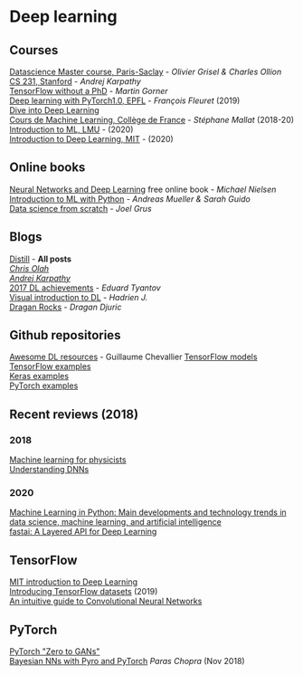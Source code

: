 # Deep learning

## Courses

[Datascience Master course, Paris-Saclay](https://m2dsupsdlclass.github.io/lectures-labs/) - _Olivier Grisel & Charles Ollion_  
[CS 231, Stanford](http://cs231n.github.io) - _Andrej Karpathy_  
[TensorFlow without a PhD](https://github.com/GoogleCloudPlatform/tensorflow-without-a-phd) - _Martin Gorner_  
[Deep learning with PyTorch1.0, EPFL](https://fleuret.org/ee559/) - _François Fleuret_ \(2019\)  
[Dive into Deep Learning](https://www.d2l.ai/)  
[Cours de Machine Learning, Collège de France](https://www.di.ens.fr/~mallat/CoursCollege.html) - _Stéphane Mallat_ \(2018-20\)  
[Introduction to ML, LMU](https://compstat-lmu.github.io/lecture_i2ml/index.html) - \(2020\)  
[Introduction to Deep Learning, MIT](https://github.com/aamini/introtodeeplearning) - \(2020\)  


## Online books

[Neural Networks and Deep Learning](http://neuralnetworksanddeeplearning.com/) free online book - _Michael Nielsen_  
[Introduction to ML with Python](https://github.com/amueller/introduction_to_ml_with_python) - _Andreas Mueller & Sarah Guido_  
[Data science from scratch](https://github.com/joelgrus/data-science-from-scratch) - _Joel Grus_

## Blogs

[Distill](https://distill.pub/) - **All posts**  
[_Chris Olah_](http://colah.github.io/)  
[_Andrej Karpathy_](http://karpathy.github.io)  
[2017 DL achievements](https://blog.statsbot.co/deep-learning-achievements-4c563e034257) - _Eduard Tyantov_  
[Visual introduction to DL](https://hadrienj.github.io/posts/Deep-Learning-Book-Series-Introduction/) - _Hadrien J._  
[Dragan Rocks](https://dragan.rocks/) - _Dragan Djuric_

## Github repositories

[Awesome DL resources](https://github.com/guillaume-chevalier/Awesome-Deep-Learning-Resources) - Guillaume Chevallier [TensorFlow models](https://github.com/tensorflow/models)  
[TensorFlow examples](https://github.com/aymericdamien/TensorFlow-Examples/)  
[Keras examples](https://github.com/keras-team/keras/tree/master/examples)  
[PyTorch examples](https://github.com/pytorch/examples)

## Recent reviews \(2018\)


### 2018
[Machine learning for physicists](https://arxiv.org/abs/1803.08823)  
[Understanding DNNs](https://arxiv.org/abs/1803.08834)  

### 2020
[Machine Learning in Python: Main developments and technology trends in data science, machine learning, and artificial intelligence](https://arxiv.org/abs/2002.04803)  
[fastai: A Layered API for Deep Learning](https://arxiv.org/abs/2002.04688)

## TensorFlow

[MIT introduction to Deep Learning](https://medium.com/tensorflow/mit-introduction-to-deep-learning-4a6f8dde1f0c?linkId=64189766)  
[Introducing TensorFlow datasets](https://medium.com/tensorflow/introducing-tensorflow-datasets-c7f01f7e19f3) \(2019\)  
[An intuitive guide to Convolutional Neural Networks](https://medium.freecodecamp.org/an-intuitive-guide-to-convolutional-neural-networks-260c2de0a050)

## PyTorch

[PyTorch "Zero to GANs"](https://medium.com/jovian-io/pytorch-basics-tensors-and-gradients-eb2f6e8a6eee)  
[Bayesian NNs with Pyro and PyTorch](https://towardsdatascience.com/making-your-neural-network-say-i-dont-know-bayesian-nns-using-pyro-and-pytorch-b1c24e6ab8cd) _Paras Chopra_ \(Nov 2018\)

